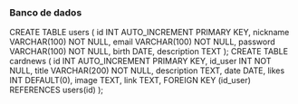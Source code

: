 ### Banco de dados

CREATE TABLE users (
  id INT AUTO_INCREMENT PRIMARY KEY,
  nickname VARCHAR(100) NOT NULL,
  email VARCHAR(100) NOT NULL,
  password VARCHAR(100) NOT NULL,
  birth DATE,
  description TEXT
);
CREATE TABLE cardnews (
  id INT AUTO_INCREMENT PRIMARY KEY,
  id_user INT NOT NULL,
  title VARCHAR(200) NOT NULL,
  description TEXT,
  date DATE,
  likes INT DEFAULT(0),
  image TEXT,
  link TEXT,
  FOREIGN KEY (id_user) REFERENCES users(id)
);